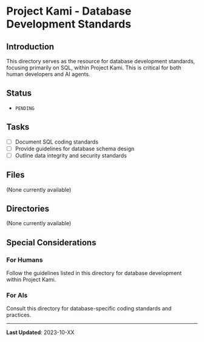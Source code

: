 # Project Kami - Database Development Standards

## Introduction
This directory serves as the resource for database development standards, focusing primarily on SQL, within Project Kami. This is critical for both human developers and AI agents.

## Status
- `PENDING`

## Tasks
- [ ] Document SQL coding standards
- [ ] Provide guidelines for database schema design
- [ ] Outline data integrity and security standards

## Files
(None currently available)

## Directories
(None currently available)

## Special Considerations
### For Humans
Follow the guidelines listed in this directory for database development within Project Kami.

### For AIs
Consult this directory for database-specific coding standards and practices.

---
**Last Updated**: 2023-10-XX
